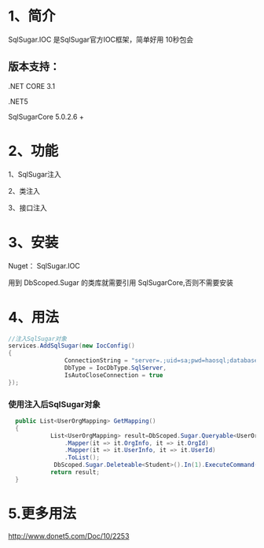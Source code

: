 # 1、简介
SqlSugar.IOC 是SqlSugar官方IOC框架，简单好用  10秒包会

## 版本支持：
 .NET CORE 3.1

 .NET5

SqlSugarCore 5.0.2.6 +



# 2、功能
1、SqlSugar注入

2、类注入

3、接口注入



# 3、安装
Nuget： SqlSugar.IOC

用到 DbScoped.Sugar 的类库就需要引用 SqlSugarCore,否则不需要安装


# 4、用法

```cs
//注入SqlSugar对象
services.AddSqlSugar(new IocConfig()
{
                ConnectionString = "server=.;uid=sa;pwd=haosql;database=qq1",
                DbType = IocDbType.SqlServer,
                IsAutoCloseConnection = true
});
```
 
### 使用注入后SqlSugar对象
```cs
  public List<UserOrgMapping> GetMapping() 
  {
            List<UserOrgMapping> result=DbScoped.Sugar.Queryable<UserOrgMapping>()
                .Mapper(it => it.OrgInfo, it => it.OrgId)
                .Mapper(it => it.UserInfo, it => it.UserId)
                .ToList();
             DbScoped.Sugar.Deleteable<Student>().In(1).ExecuteCommand();
            return result;
  }
```

# 5.更多用法
http://www.donet5.com/Doc/10/2253
